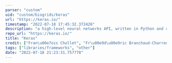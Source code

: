 ```yaml
---
parser: "custom"
uid: "custom/biogrids/keras"
url: "https://keras.io/"
timestamp: "2022-07-18 17:45:32.372426"
description: "a high-level neural networks API, written in Python and capable of running on top of TensorFlow, CNTK, or Theano.  Developed with a focus on enabling fast experimentation, Keras is a deep learning library that allows for easy and fast prototyping (through user friendliness, modularity, and extensibility); supports both convolutional networks and recurrent networks, as well as combinations of the two; and runs seamlessly on …"
repo_url: "https://keras.io/"
title: "Keras"
credit: ["Fran\u00e7ois Chollet", "Fr\u00e9d\u00e9ric Branchaud-Charron", "Taehoon Lee"]
tags: ["libraries/frameworks", "other"]
date: "2022-07-18 21:23:31.757778"
---
```

